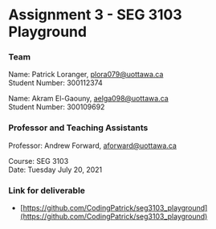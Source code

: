 # Assignment 3 - SEG 3103 Playground

### Team

Name: Patrick Loranger, plora079@uottawa.ca<br>
Student Number: 300112374<br>

Name: Akram El-Gaouny, aelga098@uottawa.ca<br>
Student Number: 300109692

### Professor and Teaching Assistants

Professor: Andrew Forward, aforward@uottawa.ca<br>

Course: SEG 3103<br>
Date: Tuesday July 20, 2021

### Link for deliverable

* [https://github.com/CodingPatrick/seg3103_playground](https://github.com/CodingPatrick/seg3103_playground)